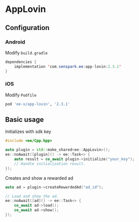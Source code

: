 # AppLovin
## Configuration
### Android
Modify `build.gradle`
```java
dependencies {
    implementation 'com.senspark.ee:app-lovin:2.3.1'
}
```

### iOS
Modify `Podfile`
```ruby
pod 'ee-x/app-lovin', '2.3.1'
```

## Basic usage
Initializes with sdk key
```cpp
#include <ee/Cpp.hpp>

auto plugin = std::make_shared<ee::AppLovin>();
ee::noAwait([plugin]() -> ee::Task<> {
    auto result = co_await plugin->initialize("your_key");
    // Handle initialization result.
});
```

Creates and show a rewarded ad
```cpp
auto ad = plugin->createRewardedAd("ad_id");

// Load and show the ad.
ee::noAwait([ad]() -> ee::Task<> {
    co_await ad->load();
    co_await ad->show();
});
```
